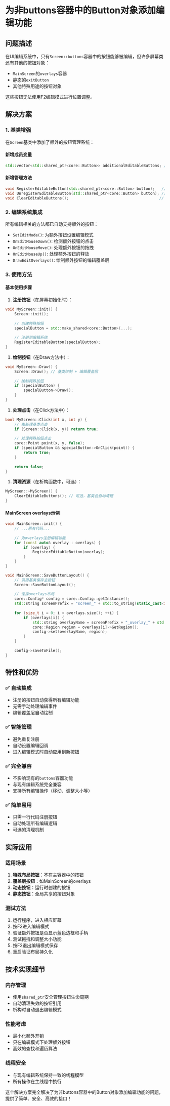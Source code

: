 # 为非buttons容器中的Button对象添加编辑功能

## 问题描述

在UI编辑系统中，只有`Screen::buttons`容器中的按钮能够被编辑，但许多屏幕类还有其他的按钮对象：

- `MainScreen`的`overlays`容器
- 静态的`exitButton`
- 其他特殊用途的按钮对象

这些按钮无法使用F2编辑模式进行位置调整。

## 解决方案

### 1. 基类增强

在`Screen`基类中添加了额外的按钮管理系统：

#### 新增成员变量

```cpp
std::vector<std::shared_ptr<core::Button>> additionalEditableButtons; // 额外的可编辑按钮容器
```

#### 新增管理方法

```cpp
void RegisterEditableButton(std::shared_ptr<core::Button> button);   // 注册按钮
void UnregisterEditableButton(std::shared_ptr<core::Button> button); // 取消注册  
void ClearEditableButtons();                                        // 清空所有额外按钮
```

### 2. 编辑系统集成

所有编辑相关的方法都已自动支持额外的按钮：

- `SetEditMode()`: 为额外按钮设置编辑模式
- `OnEditMouseDown()`: 检测额外按钮的点击
- `OnEditMouseMove()`: 处理额外按钮的拖拽
- `OnEditMouseUp()`: 处理额外按钮的释放
- `DrawEditOverlays()`: 绘制额外按钮的编辑覆盖层

### 3. 使用方法

#### 基本使用步骤

1. **注册按钮**（在屏幕初始化时）：

```cpp
void MyScreen::init() {
    Screen::init();
    
    // 创建特殊按钮
    specialButton = std::make_shared<core::Button>(...);
    
    // 注册到编辑系统
    RegisterEditableButton(specialButton);
}
```

1. **绘制按钮**（在Draw方法中）：

```cpp
void MyScreen::Draw() {
    Screen::Draw(); // 基类绘制 + 编辑覆盖层
    
    // 绘制特殊按钮
    if (specialButton) {
        specialButton->Draw();
    }
}
```

1. **处理点击**（在Click方法中）：

```cpp
bool MyScreen::Click(int x, int y) {
    // 先处理基类点击
    if (Screen::Click(x, y)) return true;
    
    // 处理特殊按钮点击
    core::Point point(x, y, false);
    if (specialButton && specialButton->OnClick(point)) {
        return true;
    }
    
    return false;
}
```

1. **清理资源**（在析构函数中，可选）：

```cpp
MyScreen::~MyScreen() {
    ClearEditableButtons(); // 可选，基类会自动清理
}
```

#### MainScreen overlays示例

```cpp
void MainScreen::init() {
    // ...原有代码...
    
    // 为overlays注册编辑功能
    for (const auto& overlay : overlays) {
        if (overlay) {
            RegisterEditableButton(overlay);
        }
    }
}

void MainScreen::SaveButtonLayout() {
    // 调用基类保存主按钮
    Screen::SaveButtonLayout();
    
    // 保存overlays布局
    core::Config* config = core::Config::getInstance();
    std::string screenPrefix = "screen_" + std::to_string(static_cast<int>(getID()));
    
    for (size_t i = 0; i < overlays.size(); ++i) {
        if (overlays[i]) {
            std::string overlayName = screenPrefix + "_overlay_" + std::to_string(i);
            core::Region region = overlays[i]->GetRegion();
            config->set(overlayName, region);
        }
    }
    
    config->saveToFile();
}
```

## 特性和优势

### ✅ 自动集成

- 注册的按钮自动获得所有编辑功能
- 无需手动处理编辑事件
- 编辑覆盖层自动绘制

### ✅ 智能管理

- 避免重复注册
- 自动设置编辑回调
- 进入编辑模式时自动应用到新按钮

### ✅ 完全兼容

- 不影响现有的`buttons`容器功能
- 与现有编辑系统完全兼容
- 支持所有编辑操作（移动、调整大小等）

### ✅ 简单易用

- 只需一行代码注册按钮
- 自动处理所有编辑逻辑
- 可选的清理机制

## 实际应用

### 适用场景

1. **特殊布局按钮**：不在主容器中的按钮
2. **覆盖层按钮**：如MainScreen的overlays
3. **动态按钮**：运行时创建的按钮
4. **静态按钮**：全局共享的按钮对象

### 测试方法

1. 运行程序，进入相应屏幕
2. 按F2进入编辑模式
3. 验证额外按钮是否显示蓝色边框和手柄
4. 测试拖拽和调整大小功能
5. 按F2退出编辑模式保存
6. 重启验证布局持久化

## 技术实现细节

### 内存管理

- 使用`shared_ptr`安全管理按钮生命周期
- 自动清理失效的按钮引用
- 析构时自动退出编辑模式

### 性能考虑

- 最小化额外开销
- 只在编辑模式下处理额外按钮
- 高效的查找和遍历算法

### 线程安全

- 与现有编辑系统保持一致的线程模型
- 所有操作在主线程中执行

这个解决方案完全解决了为非buttons容器中的Button对象添加编辑功能的问题，提供了简单、安全、高效的接口！
